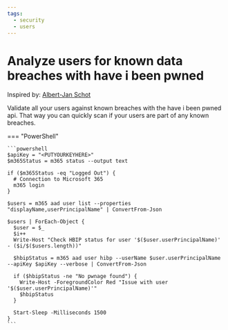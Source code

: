 ```yaml
---
tags:  
  - security
  - users
---
```


# Analyze users for known data breaches with have i been pwned

Inspired by: [Albert-Jan Schot](https://www.cloudappie.nl/cli-microsoft-haveibeenpwned-status/)

Validate all your users against known breaches with the have i been pwned api. That way you can quickly scan if your users are part of any known breaches.

=== "PowerShell"

    ```powershell
    $apiKey = "<PUTYOURKEYHERE>"
    $m365Status = m365 status --output text

    if ($m365Status -eq "Logged Out") {
      # Connection to Microsoft 365
      m365 login
    }

    $users = m365 aad user list --properties "displayName,userPrincipalName" | ConvertFrom-Json

    $users | ForEach-Object {
      $user = $_
      $i++
      Write-Host "Check HBIP status for user '$($user.userPrincipalName)' - ($i/$($users.length))"

      $hbipStatus = m365 aad user hibp --userName $user.userPrincipalName --apiKey $apiKey --verbose | ConvertFrom-Json

      if ($hbipStatus -ne "No pwnage found") {
        Write-Host -ForegroundColor Red "Issue with user '$($user.userPrincipalName)'"
        $hbipStatus
      }

      Start-Sleep -Milliseconds 1500
    }
    ```
